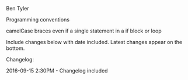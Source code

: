 Ben
Tyler

Programming conventions

camelCase
braces even if a single statement in a if block or loop

Include changes below with date included. Latest changes appear on the bottom.

Changelog:

2016-09-15 2:30PM - Changelog included